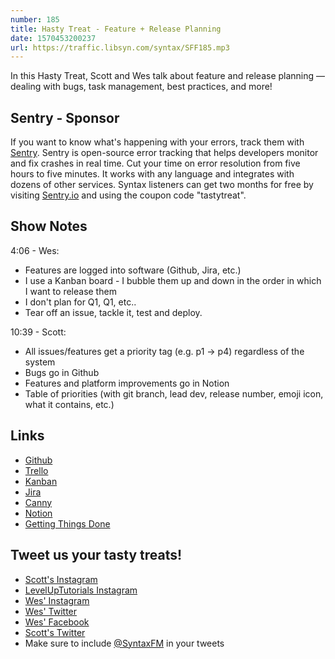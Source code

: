 ```yaml
---
number: 185
title: Hasty Treat - Feature + Release Planning
date: 1570453200237
url: https://traffic.libsyn.com/syntax/SFF185.mp3
---
```


In this Hasty Treat, Scott and Wes talk about feature and release planning — dealing with bugs, task management, best practices, and more!

## Sentry - Sponsor
If you want to know what's happening with your errors, track them with [Sentry](https://sentry.io/). Sentry is open-source error tracking that helps developers monitor and fix crashes in real time. Cut your time on error resolution from five hours to five minutes. It works with any language and integrates with dozens of other services. Syntax listeners can get two months for free by visiting [Sentry.io](https://sentry.io/) and using the coupon code "tastytreat".

## Show Notes

4:06 - Wes:

* Features are logged into software (Github, Jira, etc.)
* I use a Kanban board - I bubble them up and down in the order in which I want to release them
* I don't plan for Q1, Q1, etc.. 
* Tear off an issue, tackle it, test and deploy.

10:39 - Scott: 

* All issues/features get a priority tag (e.g. p1 → p4) regardless of the system
* Bugs go in Github
* Features and platform improvements go in Notion
* Table of priorities (with git branch, lead dev, release number, emoji icon, what it contains, etc.)

## Links
* [Github](https://github.com/)
* [Trello](https://trello.com/)
* [Kanban](https://en.wikipedia.org/wiki/Kanban)
* [Jira](https://www.atlassian.com/software/jira)
* [Canny](https://canny.io/)
* [Notion](https://www.notion.so/)
* [Getting Things Done](https://gettingthingsdone.com/)

## Tweet us your tasty treats!
* [Scott's Instagram](https://www.instagram.com/stolinski/)
* [LevelUpTutorials Instagram](https://www.instagram.com/LevelUpTutorials/)
* [Wes' Instagram](https://www.instagram.com/wesbos/)
* [Wes' Twitter](https://twitter.com/wesbos)
* [Wes' Facebook](https://www.facebook.com/wesbos.developer)
* [Scott's Twitter](https://twitter.com/stolinski)
* Make sure to include [@SyntaxFM](https://twitter.com/SyntaxFM) in your tweets
